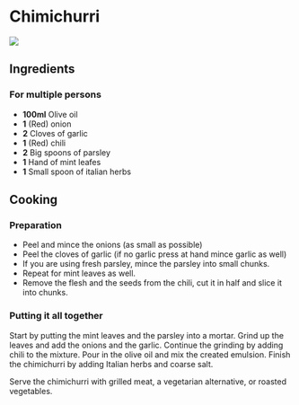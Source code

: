 # Chimichurri

![](/images/chimichurri.jpg)

## Ingredients

### For multiple persons

- **100ml** Olive oil
- **1** (Red) onion
- **2** Cloves of garlic
- **1** (Red) chili
- **2** Big spoons of parsley
- **1** Hand of mint leafes
- **1** Small spoon of italian herbs

## Cooking

### Preparation

- Peel and mince the onions (as small as possible)
- Peel the cloves of garlic (if no garlic press at hand mince garlic as well)
- If you are using fresh parsley, mince the parsley into small chunks.
- Repeat for mint leaves as well.
- Remove the flesh and the seeds from the chili, cut it in half and slice it into chunks.

### Putting it all together

Start by putting the mint leaves and the parsley into a mortar. Grind up the leaves and add the onions and the garlic. Continue the grinding by adding chili to the mixture. Pour in the olive oil and mix the created emulsion. Finish the chimichurri by adding Italian herbs and coarse salt.

Serve the chimichurri with grilled meat, a vegetarian alternative, or roasted vegetables.